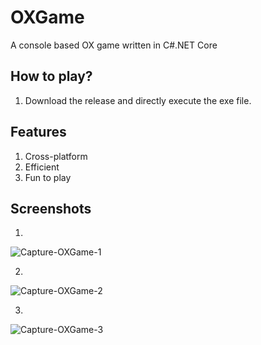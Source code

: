 # OXGame
A console based OX game written in C#.NET Core

## How to play?
1. Download the release and directly execute the exe file.

## Features
1. Cross-platform
2. Efficient
3. Fun to play

## Screenshots
1)
![Capture-OXGame-1](https://github.com/coderganesh/OXGame/assets/114060586/2417a0d2-0cc1-4ac9-a652-abcc7808b91e)

2)
![Capture-OXGame-2](https://github.com/coderganesh/OXGame/assets/114060586/0050b843-1231-4244-9581-425b3820a482)

3)
![Capture-OXGame-3](https://github.com/coderganesh/OXGame/assets/114060586/96b3107d-08f2-4f9d-a4a6-3320aae364a0)


